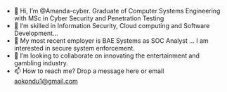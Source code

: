- 👋 Hi, I’m @Amanda-cyber. Graduate of Computer Systems Engineering with MSc in Cyber Security and Penetration Testing 
- 👀 I’m skilled in Information Security, Cloud computing and Software Development...
- 🌱 My most recent employer is BAE Systems as SOC Analyst ... I am interested in secure system enforcement. 
- 💞️ I’m looking to collaborate on innovating the entertainment and gambling industry. 
- 📫 How to reach me? Drop a message here or email aokondu1@gmail.com 
<!---
Amanda-cyber/Amanda-cyber is a ✨ special ✨ repository because its `README.md` (this file) appears on your GitHub profile.
You can click the Preview link to take a look at your changes.
--->
